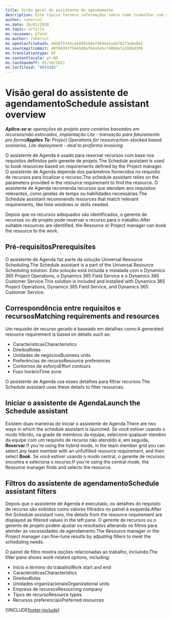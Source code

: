 ```yaml
---
title: Visão geral do assistente de agendamento
description: Este tópico fornece informações sobre como trabalhar com o assistente de Agenda para reservar recursos.
author: ruhercul
ms.date: 10/01/2020
ms.topic: article
ms.reviewer: kfend
ms.author: ruhercul
ms.openlocfilehash: 4d58f5f45ca54691b6e736dee5aab7b273a8e042
ms.sourcegitcommit: 40f68387f594180af64a5e5c748b6efa188bd300
ms.translationtype: HT
ms.contentlocale: pt-BR
ms.lasthandoff: 05/10/2021
ms.locfileid: "6014102"
---
```

# <a name="schedule-assistant-overview"></a><span data-ttu-id="249be-103">Visão geral do assistente de agendamento</span><span class="sxs-lookup"><span data-stu-id="249be-103">Schedule assistant overview</span></span>

<span data-ttu-id="249be-104">_**Aplica-se a:** operações de projeto para cenários baseados em recursos/não estocados, implantação Lite - transação para faturamento pro forma_</span><span class="sxs-lookup"><span data-stu-id="249be-104">_**Applies To:** Project Operations for resource/non-stocked based scenarios, Lite deployment - deal to proforma invoicing_</span></span>

<span data-ttu-id="249be-105">O assistente de Agenda é usado para reservar recursos com base nos requisitos definidos pelo gerente de projeto.</span><span class="sxs-lookup"><span data-stu-id="249be-105">The Schedule assistant is used to book resources based on requirements defined by the Project manager.</span></span> <span data-ttu-id="249be-106">O assistente de Agenda depende dos parâmetros fornecidos no requisito de recursos para localizar o recurso.</span><span class="sxs-lookup"><span data-stu-id="249be-106">The schedule assistant relies on the parameters provided in the resource requirement to find the resource.</span></span> <span data-ttu-id="249be-107">O assistente de Agenda recomenda recursos que atendam aos requisitos relevantes, como janelas de tempo ou habilidades necessárias.</span><span class="sxs-lookup"><span data-stu-id="249be-107">The Schedule assistant recommends resources that match relevant requirements, like time windows or skills needed.</span></span>

<span data-ttu-id="249be-108">Depois que os recursos adequados são identificados, o gerente de recursos ou de projeto pode reservar o recurso para o trabalho.</span><span class="sxs-lookup"><span data-stu-id="249be-108">After suitable resources are identified, the Resource or Project manager can book the resource to the work.</span></span>

## <a name="prerequisites"></a><span data-ttu-id="249be-109">Pré-requisitos</span><span class="sxs-lookup"><span data-stu-id="249be-109">Prerequisites</span></span>

<span data-ttu-id="249be-110">O assistente de Agenda faz parte da solução Universal Resource Scheduling.</span><span class="sxs-lookup"><span data-stu-id="249be-110">The Schedule assistant is a part of the Universal Resource Scheduling solution.</span></span> <span data-ttu-id="249be-111">Esta solução está incluída e instalada com o Dynamics 365 Project Operations, o Dynamics 365 Field Service e o Dynamics 365 Customer Service.</span><span class="sxs-lookup"><span data-stu-id="249be-111">This solution is included and installed with Dynamics 365 Project Operations, Dynamics 365 Field Service, and Dynamics 365 Customer Service.</span></span>

## <a name="matching-requirements-and-resources"></a><span data-ttu-id="249be-112">Correspondência entre requisitos e recursos</span><span class="sxs-lookup"><span data-stu-id="249be-112">Matching requirements and resources</span></span>

<span data-ttu-id="249be-113">Um requisito de recurso gerado é baseado em detalhes como:</span><span class="sxs-lookup"><span data-stu-id="249be-113">A generated resource requirement is based on details such as:</span></span>

-   <span data-ttu-id="249be-114">Características</span><span class="sxs-lookup"><span data-stu-id="249be-114">Characteristics</span></span>
-   <span data-ttu-id="249be-115">Direitos</span><span class="sxs-lookup"><span data-stu-id="249be-115">Roles</span></span>
-   <span data-ttu-id="249be-116">Unidades de negócios</span><span class="sxs-lookup"><span data-stu-id="249be-116">Business units</span></span>
-   <span data-ttu-id="249be-117">Preferências de recurso</span><span class="sxs-lookup"><span data-stu-id="249be-117">Resource preferences</span></span>
-   <span data-ttu-id="249be-118">Contornos de esforço</span><span class="sxs-lookup"><span data-stu-id="249be-118">Effort contours</span></span>
-   <span data-ttu-id="249be-119">Fuso horário</span><span class="sxs-lookup"><span data-stu-id="249be-119">Time zone</span></span>

<span data-ttu-id="249be-120">O assistente de Agenda usa esses detalhes para filtrar recursos.</span><span class="sxs-lookup"><span data-stu-id="249be-120">The Schedule assistant uses these details to filter resources.</span></span>

## <a name="launch-the-schedule-assistant"></a><span data-ttu-id="249be-121">Iniciar o assistente de Agenda</span><span class="sxs-lookup"><span data-stu-id="249be-121">Launch the Schedule assistant</span></span>

<span data-ttu-id="249be-122">Existem duas maneiras de iniciar o assistente de Agenda.</span><span class="sxs-lookup"><span data-stu-id="249be-122">There are two ways in which the schedule assistant is launched.</span></span> <span data-ttu-id="249be-123">Se você estiver usando o modo híbrido, na grade de membros da equipe, selecione qualquer membro da equipe com um requisito de recurso não atendido e, em seguida, **Reservar**.</span><span class="sxs-lookup"><span data-stu-id="249be-123">If you're using the hybrid mode, in the team member grid you can select any team member with an unfulfilled resource requirement, and then select **Book**.</span></span> <span data-ttu-id="249be-124">Se você estiver usando o modo central, o gerente de recursos encontra e seleciona o recurso.</span><span class="sxs-lookup"><span data-stu-id="249be-124">If you're using the central mode, the Resource manager finds and selects the resource.</span></span>

## <a name="schedule-assistant-filters"></a><span data-ttu-id="249be-125">Filtros do assistente de agendamento</span><span class="sxs-lookup"><span data-stu-id="249be-125">Schedule assistant filters</span></span>

<span data-ttu-id="249be-126">Depois que o assistente de Agenda é executado, os detalhes do requisito de recurso são exibidos como valores filtrados no painel à esquerda.</span><span class="sxs-lookup"><span data-stu-id="249be-126">After the Schedule assistant runs, the details from the resource requirement are displayed as filtered values in the left pane.</span></span> <span data-ttu-id="249be-127">O gerente de recursos ou o gerente de projeto podem ajustar os resultados alterando os filtros para atender às necessidades de agendamento.</span><span class="sxs-lookup"><span data-stu-id="249be-127">The Resource manager or the Project manager can fine-tune results by adjusting filters to meet the scheduling needs.</span></span>

<span data-ttu-id="249be-128">O painel de filtro mostra opções relacionadas ao trabalho, incluindo:</span><span class="sxs-lookup"><span data-stu-id="249be-128">The filter pane shows work-related options, including:</span></span>

-   <span data-ttu-id="249be-129">Início e término do trabalho</span><span class="sxs-lookup"><span data-stu-id="249be-129">Work start and end</span></span>
-   <span data-ttu-id="249be-130">Características</span><span class="sxs-lookup"><span data-stu-id="249be-130">Characteristics</span></span>
-   <span data-ttu-id="249be-131">Direitos</span><span class="sxs-lookup"><span data-stu-id="249be-131">Roles</span></span>
-   <span data-ttu-id="249be-132">Unidades organizacionais</span><span class="sxs-lookup"><span data-stu-id="249be-132">Organizational units</span></span>
-   <span data-ttu-id="249be-133">Empresa de recursos</span><span class="sxs-lookup"><span data-stu-id="249be-133">Resourcing company</span></span>
-   <span data-ttu-id="249be-134">Tipos de recurso</span><span class="sxs-lookup"><span data-stu-id="249be-134">Resource types</span></span>
-   <span data-ttu-id="249be-135">Recursos preferenciais</span><span class="sxs-lookup"><span data-stu-id="249be-135">Preferred resources</span></span>


[!INCLUDE[footer-include](../includes/footer-banner.md)]